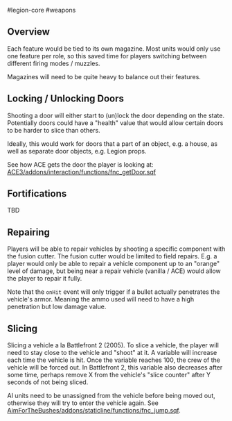 #legion-core #weapons
## Overview
Each feature would be tied to its own magazine. Most units would only use one feature per role, so this saved time for players switching between different firing modes / muzzles.

Magazines will need to be quite heavy to balance out their features.
## Locking / Unlocking Doors
Shooting a door will either start to (un)lock the door depending on the state. Potentially doors could have a "health" value that would allow certain doors to be harder to slice than others.

Ideally, this would work for doors that a part of an object, e.g. a house, as well as separate door objects, e.g. Legion props.

See how ACE gets the door the player is looking at: [ACE3/addons/interaction/functions/fnc_getDoor.sqf](https://github.com/acemod/ACE3/blob/master/addons/interaction/functions/fnc_getDoor.sqf)
## Fortifications
TBD
## Repairing
Players will be able to repair vehicles by shooting a specific component with the fusion cutter. The fusion cutter would be limited to field repairs. E.g. a player would only be able to repair a vehicle component up to an "orange" level of damage, but being near a repair vehicle (vanilla / ACE) would allow the player to repair it fully.

Note that the `onHit` event will only trigger if a bullet actually penetrates the vehicle's armor. Meaning the ammo used will need to have a high penetration but low damage value.
## Slicing
Slicing a vehicle a la Battlefront 2 (2005). To slice a vehicle, the player will need to stay close to the vehicle and "shoot" at it. A variable will increase each time the vehicle is hit. Once the variable reaches 100, the crew of the vehicle will be forced out. In Battlefront 2, this variable also decreases after some time, perhaps remove X from the vehicle's "slice counter" after Y seconds of not being sliced.

AI units need to be unassigned from the vehicle before being moved out, otherwise they will try to enter the vehicle again. See [AimForTheBushes/addons/staticline/functions/fnc_jump.sqf](https://github.com/DartsArmaMods/AimForTheBushes/blob/main/addons/staticline/functions/fnc_jump.sqf#L31-L33).